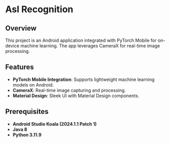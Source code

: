 # Asl Recognition

## Overview
This project is an Android application integrated with PyTorch Mobile for on-device machine learning. The app leverages CameraX for real-time image processing.

## Features
- **PyTorch Mobile Integration**: Supports lightweight machine learning models on Android.
- **CameraX**: Real-time image capturing and processing.
- **Material Design**: Sleek UI with Material Design components.

## Prerequisites
- **Android Studio Koala (2024.1.1 Patch 1)**
- **Java 8**
- **Python 3.11.9**

